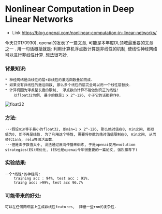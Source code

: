 # Nonlinear Computation in Deep Linear Networks
* Link https://blog.openai.com/nonlinear-computation-in-linear-networks/


今天(20170930), openai的发表了一篇文章, 可能是本年度DL领域最重要的文章之一 .  用一句话概括就是: 利用计算机浮点数计算是非线性的机制,  使线性神经网络可以进行非线性计算. 想法很巧妙.

### 背景知识:
    * 神经网络是由线性的层+非线性的激活函数叠加而成.
    * 如果没有非线性的激活函数, 那么多个线性的层完全可以用一个线性层替换.
    * 计算机因为浮点型长度的限制,  浮点数的计算不能做到真正的线性!
        以float32为例, 最小的数是1 x 2^-126, 小于它的话都算作0.

![float32](/imgs/nonlinear_computation_in_linear_networks/1.png)

### 方法:
    ⋅⋅⋅假设min等于最小的float32, 即min=1 x 2^-126, 那么绝对值在0, min之间, 都取值为0, 即不再是线性. 为了利用这个特性, 需要将参数的绝对值值限制在0, min之间, 从而替代tanh, relu等激活函数. 
    ⋅⋅⋅但是由于数值太小, 没法通过反向传播来训练, 于是openai使用evolution strategies(ES)来优化, (ES也是openai今年很重要的一篇论文, 强烈推荐下)

### 实验结果:
    一个*线性*的神经网:
        training acc : 94%, test acc : 91%.
        traing acc: >99%, test acc 96.7%

### 可能带来的好处:
    可以在任何网络层上生成非线性features,  降低一些rnn的复杂性.
